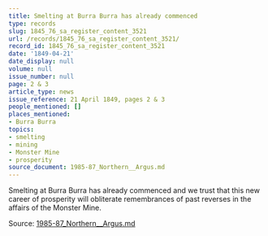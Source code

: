```yaml
---
title: Smelting at Burra Burra has already commenced
type: records
slug: 1845_76_sa_register_content_3521
url: /records/1845_76_sa_register_content_3521/
record_id: 1845_76_sa_register_content_3521
date: '1849-04-21'
date_display: null
volume: null
issue_number: null
page: 2 & 3
article_type: news
issue_reference: 21 April 1849, pages 2 & 3
people_mentioned: []
places_mentioned:
- Burra Burra
topics:
- smelting
- mining
- Monster Mine
- prosperity
source_document: 1985-87_Northern__Argus.md
---
```


Smelting at Burra Burra has already commenced and we trust that this new career of prosperity will obliterate remembrances of past reverses in the affairs of the Monster Mine.

Source: [1985-87_Northern__Argus.md](/downloads/markdown/1985-87_Northern__Argus.md)
